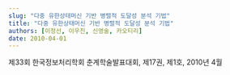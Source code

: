 ```yaml
---
slug: "다중 유한상태머신 기반 병렬적 도달성 분석 기법"
title: "다중 유한상태머신 기반 병렬적 도달성 분석 기법"
authors: [이정선, 이우진, 신영술, 카오티리]
date: 2010-04-01
---
```


제33회 한국정보처리학회 춘계학술발표대회, 제17권, 제1호, 2010년 4월
